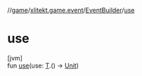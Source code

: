 //[game](../../../index.md)/[xlitekt.game.event](../index.md)/[EventBuilder](index.md)/[use](use.md)

# use

[jvm]\
fun [use](use.md)(use: [T](index.md).() -&gt; [Unit](https://kotlinlang.org/api/latest/jvm/stdlib/kotlin/-unit/index.html))
